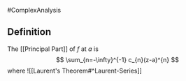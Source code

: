 #ComplexAnalysis 

## Definition
The [[Principal Part]] of $f$ at $a$ is
$$
\sum_{n=-\infty}^{-1} c_{n}(z-a)^{n}
$$
where
![[Laurent's Theorem#^Laurent-Series]]